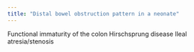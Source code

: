 ```yaml
---
title: "Distal bowel obstruction pattern in a neonate"
---
```

Functional immaturity of the colon
Hirschsprung disease
Ileal atresia/stenosis

